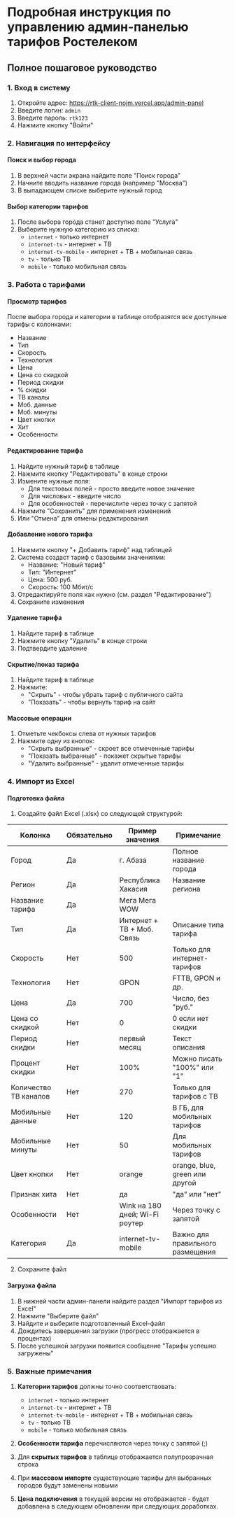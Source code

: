 # Подробная инструкция по управлению админ-панелью тарифов Ростелеком

## Полное пошаговое руководство

### 1. Вход в систему
1. Откройте адрес: https://rtk-client-nojm.vercel.app/admin-panel
2. Введите логин: `admin`
3. Введите пароль: `rtk123`
4. Нажмите кнопку "Войти"

### 2. Навигация по интерфейсу

#### Поиск и выбор города
1. В верхней части экрана найдите поле "Поиск города"
2. Начните вводить название города (например "Москва")
3. В выпадающем списке выберите нужный город

#### Выбор категории тарифов
1. После выбора города станет доступно поле "Услуга"
2. Выберите нужную категорию из списка:
   - `internet` - только интернет
   - `internet-tv` - интернет + ТВ
   - `internet-tv-mobile` - интернет + ТВ + мобильная связь
   - `tv` - только ТВ
   - `mobile` - только мобильная связь

### 3. Работа с тарифами

#### Просмотр тарифов
После выбора города и категории в таблице отобразятся все доступные тарифы с колонками:
- Название
- Тип
- Скорость
- Технология
- Цена
- Цена со скидкой
- Период скидки
- % скидки
- ТВ каналы
- Моб. данные
- Моб. минуты
- Цвет кнопки
- Хит
- Особенности

#### Редактирование тарифа
1. Найдите нужный тариф в таблице
2. Нажмите кнопку "Редактировать" в конце строки
3. Измените нужные поля:
   - Для текстовых полей - просто введите новое значение
   - Для числовых - введите число
   - Для особенностей - перечислите через точку с запятой
4. Нажмите "Сохранить" для применения изменений
5. Или "Отмена" для отмены редактирования

#### Добавление нового тарифа
1. Нажмите кнопку "+ Добавить тариф" над таблицей
2. Система создаст тариф с базовыми значениями:
   - Название: "Новый тариф"
   - Тип: "Интернет"
   - Цена: 500 руб.
   - Скорость: 100 Мбит/с
3. Отредактируйте поля как нужно (см. раздел "Редактирование")
4. Сохраните изменения

#### Удаление тарифа
1. Найдите тариф в таблице
2. Нажмите кнопку "Удалить" в конце строки
3. Подтвердите удаление

#### Скрытие/показ тарифа
1. Найдите тариф в таблице
2. Нажмите:
   - "Скрыть" - чтобы убрать тариф с публичного сайта
   - "Показать" - чтобы вернуть тариф на сайт

#### Массовые операции
1. Отметьте чекбоксы слева от нужных тарифов
2. Нажмите одну из кнопок:
   - "Скрыть выбранные" - скроет все отмеченные тарифы
   - "Показать выбранные" - покажет скрытые тарифы
   - "Удалить выбранные" - удалит отмеченные тарифы

### 4. Импорт из Excel

#### Подготовка файла
1. Создайте файл Excel (.xlsx) со следующей структурой:

| Колонка               | Обязательно | Пример значения                | Примечание                         |
|-----------------------|-------------|---------------------------------|------------------------------------|
| Город                 | Да          | г. Абаза                       | Полное название города             |
| Регион                | Да          | Республика Хакасия              | Название региона                   |
| Название тарифа       | Да          | Мега Мега WOW                  |                                    |
| Тип                   | Да          | Интернет + ТВ + Моб. Связь      | Описание типа тарифа               |
| Скорость              | Нет         | 500                            | Только для интернет-тарифов        |
| Технология            | Нет         | GPON                           | FTTB, GPON и др.                   |
| Цена                  | Да          | 700                            | Число, без "руб."                  |
| Цена со скидкой       | Нет         | 0                              | 0 если нет скидки                  |
| Период скидки         | Нет         | первый месяц                   | Текст описания                     |
| Процент скидки        | Нет         | 100%                           | Можно писать "100%" или "1"        |
| Количество ТВ каналов | Нет         | 270                            | Только для тарифов с ТВ            |
| Мобильные данные      | Нет         | 120                            | В ГБ, для мобильных тарифов        |
| Мобильные минуты      | Нет         | 50                             | Для мобильных тарифов              |
| Цвет кнопки           | Нет         | orange                         | orange, blue, green или другой     |
| Признак хита          | Нет         | да                             | "да" или "нет"                     |
| Особенности           | Нет         | Wink на 180 дней; Wi-Fi роутер | Через точку с запятой              |
| Категория             | Да          | internet-tv-mobile             | Важно для правильного размещения  |

2. Сохраните файл

#### Загрузка файла
1. В нижней части админ-панели найдите раздел "Импорт тарифов из Excel"
2. Нажмите "Выберите файл"
3. Найдите и выберите подготовленный Excel-файл
4. Дождитесь завершения загрузки (прогресс отображается в процентах)
5. После успешной загрузки появится сообщение "Тарифы успешно загружены"

### 5. Важные примечания

1. **Категории тарифов** должны точно соответствовать:
   - `internet` - только интернет
   - `internet-tv` - интернет + ТВ
   - `internet-tv-mobile` - интернет + ТВ + мобильная связь
   - `tv` - только ТВ
   - `mobile` - только мобильная связь

2. **Особенности тарифа** перечисляются через точку с запятой (;)

3. Для **скрытых тарифов** в таблице отображается полупрозрачная строка

4. При **массовом импорте** существующие тарифы для выбранных городов будут заменены новыми

5. **Цена подключения** в текущей версии не отображается - будет добавлена в следующем обновлении при следующих доработках.
